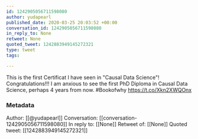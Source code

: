 ```yaml
---
id: 1242905056711598080
author: yudapearl
published_date: 2020-03-25 20:03:52 +00:00
conversation_id: 1242905056711598080
in_reply_to: None
retweet: None
quoted_tweet: 1242883949145272321
type: tweet
tags:

---
```


This is the first Certificat I have seen in "Causal Data Science"! Congratulations!!! I am anxious to see the first PhD Diploma in Causal Data Science, perhaps 4 years from now. #Bookofwhy https://t.co/Xkn2XWQOnx

### Metadata

Author: [[@yudapearl]]
Conversation: [[conversation-1242905056711598080]]
In reply to: [[None]]
Retweet of: [[None]]
Quoted tweet: [[1242883949145272321]]

